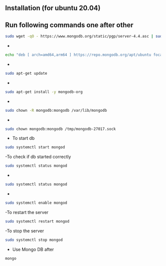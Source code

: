 ## Installation (for ubuntu 20.04)

Run following commands one after other
- 
```bash
sudo wget -qO - https://www.mongodb.org/static/pgp/server-4.4.asc | sudo apt-key add -
```
-
```bash
echo "deb [ arch=amd64,arm64 ] https://repo.mongodb.org/apt/ubuntu focal/mongodb-org/4.4 multiverse" | sudo tee /etc/apt/sources.list.d/mongodb-org-4.4.list
```

-
```bash
sudo apt-get update
```

-
```bash
sudo apt-get install -y mongodb-org
```
-
```bash
sudo chown -R mongodb:mongodb /var/lib/mongodb
```
-
```bash
sudo chown mongodb:mongodb /tmp/mongodb-27017.sock
```

- To start db
```bash
sudo systemctl start mongod
```

-To check if db started correctly
```bash
sudo systemctl status mongod
```

-
```bash
sudo systemctl status mongod
```

-
```bash
sudo systemctl enable mongod
```

-To restart the server
```bash
sudo systemctl restart mongod
```

-To stop the server
```bash
sudo systemctl stop mongod
```

- Use Mongo DB after
```bash
mongo
```
